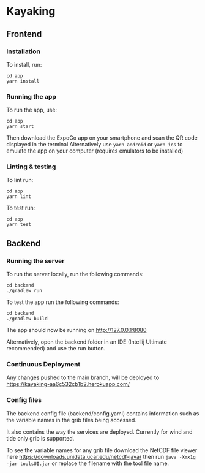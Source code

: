 # Kayaking
## Frontend
### Installation
To install, run:
```
cd app
yarn install
```
### Running the app
To run the app, use:
```
cd app
yarn start
```
Then download the ExpoGo app on your smartphone and scan the QR code displayed in the terminal
Alternatively use `yarn android` or `yarn ios` to emulate the app on your computer (requires emulators to be installed)

### Linting & testing
To lint run:
```
cd app
yarn lint
```
To test run:
```
cd app
yarn test
```

## Backend
### Running the server
To run the server locally, run the following commands:
```
cd backend
./gradlew run
```

To test the app run the following commands:
```
cd backend
./gradlew build
```
The app should now be running on http://127.0.0.1:8080

Alternatively, open the backend folder in an IDE (Intellij Ultimate recommended) and use the run button.
### Continuous Deployment
Any changes pushed to the main branch, will be deployed to https://kayaking-aa6c532cb1b2.herokuapp.com/
### Config files
The backend config file (backend/config.yaml) contains information such as the variable names in the grib files being accessed.

It also contains the way the services are deployed. Currently for wind and tide only grib is supported.

To see the variable names for any grib file download the NetCDF file viewer here
https://downloads.unidata.ucar.edu/netcdf-java/
then run
`java -Xmx1g -jar toolsUI.jar` 
or replace the filename with the tool file name.
